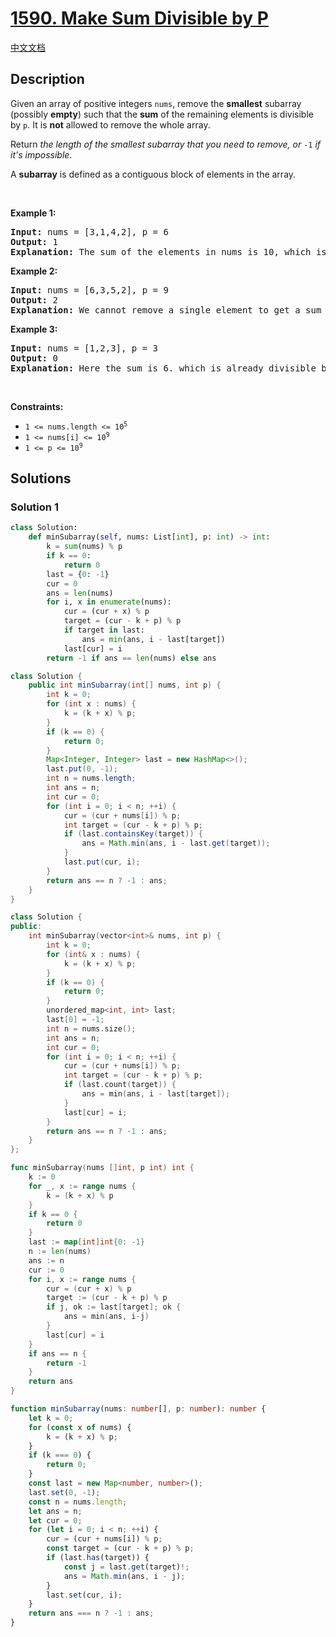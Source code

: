 # [1590. Make Sum Divisible by P](https://leetcode.com/problems/make-sum-divisible-by-p)

[中文文档](/solution/1500-1599/1590.Make%20Sum%20Divisible%20by%20P/README.md)

<!-- tags:Array,Hash Table,Prefix Sum -->

## Description

<p>Given an array of positive integers <code>nums</code>, remove the <strong>smallest</strong> subarray (possibly <strong>empty</strong>) such that the <strong>sum</strong> of the remaining elements is divisible by <code>p</code>. It is <strong>not</strong> allowed to remove the whole array.</p>

<p>Return <em>the length of the smallest subarray that you need to remove, or </em><code>-1</code><em> if it&#39;s impossible</em>.</p>

<p>A <strong>subarray</strong> is defined as a contiguous block of elements in the array.</p>

<p>&nbsp;</p>
<p><strong class="example">Example 1:</strong></p>

<pre>
<strong>Input:</strong> nums = [3,1,4,2], p = 6
<strong>Output:</strong> 1
<strong>Explanation:</strong> The sum of the elements in nums is 10, which is not divisible by 6. We can remove the subarray [4], and the sum of the remaining elements is 6, which is divisible by 6.
</pre>

<p><strong class="example">Example 2:</strong></p>

<pre>
<strong>Input:</strong> nums = [6,3,5,2], p = 9
<strong>Output:</strong> 2
<strong>Explanation:</strong> We cannot remove a single element to get a sum divisible by 9. The best way is to remove the subarray [5,2], leaving us with [6,3] with sum 9.
</pre>

<p><strong class="example">Example 3:</strong></p>

<pre>
<strong>Input:</strong> nums = [1,2,3], p = 3
<strong>Output:</strong> 0
<strong>Explanation:</strong> Here the sum is 6. which is already divisible by 3. Thus we do not need to remove anything.
</pre>

<p>&nbsp;</p>
<p><strong>Constraints:</strong></p>

<ul>
	<li><code>1 &lt;= nums.length &lt;= 10<sup>5</sup></code></li>
	<li><code>1 &lt;= nums[i] &lt;= 10<sup>9</sup></code></li>
	<li><code>1 &lt;= p &lt;= 10<sup>9</sup></code></li>
</ul>

## Solutions

### Solution 1

<!-- tabs:start -->

```python
class Solution:
    def minSubarray(self, nums: List[int], p: int) -> int:
        k = sum(nums) % p
        if k == 0:
            return 0
        last = {0: -1}
        cur = 0
        ans = len(nums)
        for i, x in enumerate(nums):
            cur = (cur + x) % p
            target = (cur - k + p) % p
            if target in last:
                ans = min(ans, i - last[target])
            last[cur] = i
        return -1 if ans == len(nums) else ans
```

```java
class Solution {
    public int minSubarray(int[] nums, int p) {
        int k = 0;
        for (int x : nums) {
            k = (k + x) % p;
        }
        if (k == 0) {
            return 0;
        }
        Map<Integer, Integer> last = new HashMap<>();
        last.put(0, -1);
        int n = nums.length;
        int ans = n;
        int cur = 0;
        for (int i = 0; i < n; ++i) {
            cur = (cur + nums[i]) % p;
            int target = (cur - k + p) % p;
            if (last.containsKey(target)) {
                ans = Math.min(ans, i - last.get(target));
            }
            last.put(cur, i);
        }
        return ans == n ? -1 : ans;
    }
}
```

```cpp
class Solution {
public:
    int minSubarray(vector<int>& nums, int p) {
        int k = 0;
        for (int& x : nums) {
            k = (k + x) % p;
        }
        if (k == 0) {
            return 0;
        }
        unordered_map<int, int> last;
        last[0] = -1;
        int n = nums.size();
        int ans = n;
        int cur = 0;
        for (int i = 0; i < n; ++i) {
            cur = (cur + nums[i]) % p;
            int target = (cur - k + p) % p;
            if (last.count(target)) {
                ans = min(ans, i - last[target]);
            }
            last[cur] = i;
        }
        return ans == n ? -1 : ans;
    }
};
```

```go
func minSubarray(nums []int, p int) int {
	k := 0
	for _, x := range nums {
		k = (k + x) % p
	}
	if k == 0 {
		return 0
	}
	last := map[int]int{0: -1}
	n := len(nums)
	ans := n
	cur := 0
	for i, x := range nums {
		cur = (cur + x) % p
		target := (cur - k + p) % p
		if j, ok := last[target]; ok {
			ans = min(ans, i-j)
		}
		last[cur] = i
	}
	if ans == n {
		return -1
	}
	return ans
}
```

```ts
function minSubarray(nums: number[], p: number): number {
    let k = 0;
    for (const x of nums) {
        k = (k + x) % p;
    }
    if (k === 0) {
        return 0;
    }
    const last = new Map<number, number>();
    last.set(0, -1);
    const n = nums.length;
    let ans = n;
    let cur = 0;
    for (let i = 0; i < n; ++i) {
        cur = (cur + nums[i]) % p;
        const target = (cur - k + p) % p;
        if (last.has(target)) {
            const j = last.get(target)!;
            ans = Math.min(ans, i - j);
        }
        last.set(cur, i);
    }
    return ans === n ? -1 : ans;
}
```

<!-- tabs:end -->

<!-- end -->
